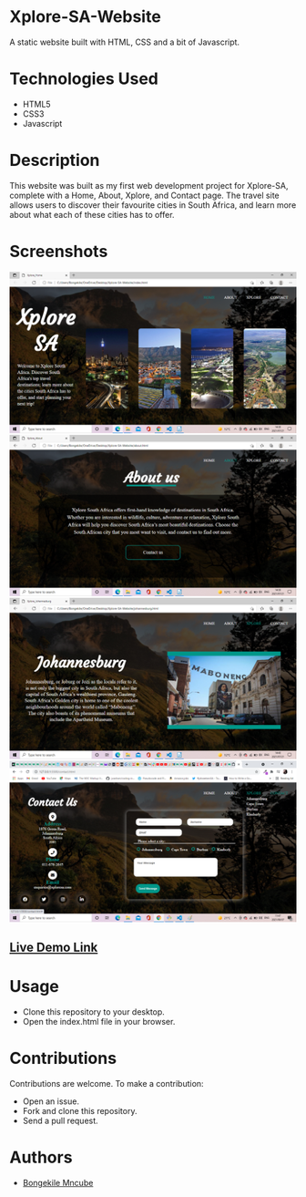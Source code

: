 # Xplore-SA-Website

A static website built with HTML, CSS and a bit of Javascript.

# Technologies Used

- HTML5
- CSS3
- Javascript

# Description

This website was built as my first web development project for Xplore-SA, complete with a Home, About, Xplore, and Contact page. The travel site allows users to discover their favourite cities in South Africa, and learn more about what each of these cities has to offer.

# Screenshots

![XploreSA Homepage](images/home.png)
![XploreSA About page](images/about.png)
![XploreSA Xplore page](images/xplore.png)
![XploreSA Contact page](images/contact.png)

## [Live Demo Link](https://rawcdn.githack.com/BongekileM/Xplore-SA-Website/83dbdf1e1ab5603549c12b61921e83ac85c11699/index.html)

# Usage

- Clone this repository to your desktop.
- Open the index.html file in your browser.

# Contributions

Contributions are welcome. To make a contribution:

- Open an issue.
- Fork and clone this repository.
- Send a pull request.

# Authors

- [Bongekile Mncube](https://github.com/BongekileM)
